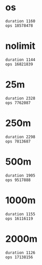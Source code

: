 # os

```
duration 1160
ops 18578478
```

# nolimit

```
duration 1144
ops 16821839
```

# 25m

```
duration 2328
ops 7762087
```


# 250m

```
duration 2298
ops 7813687
```


# 500m

```
duration 1905
ops 9517888
```


# 1000m

```
duration 1155
ops 16116119
```


# 2000m

```
duration 1126
ops 17138156
```

